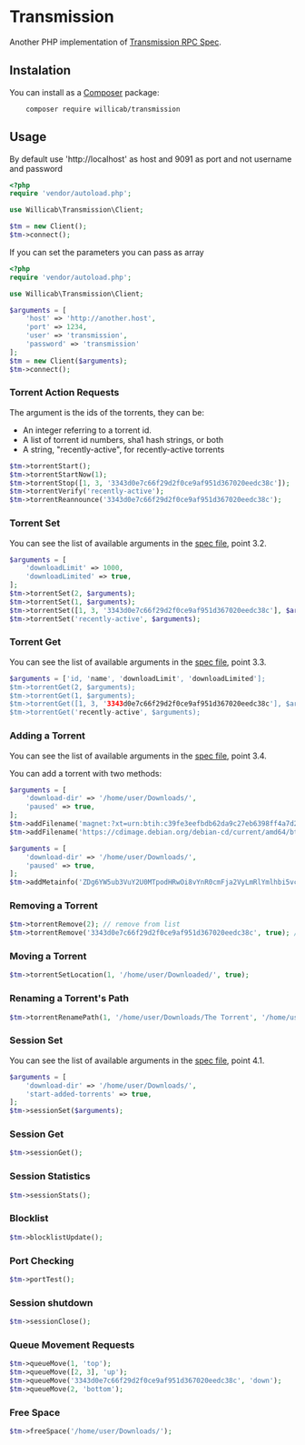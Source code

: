 # Transmission
Another PHP implementation of [Transmission RPC Spec](https://raw.githubusercontent.com/transmission/transmission/master/extras/rpc-spec.txt).

## Instalation
You can install as a [Composer](https://getcomposer.org) package:

```
    composer require willicab/transmission
```

## Usage
By default use 'http://localhost' as host and 9091 as port and not username and password
```php
<?php
require 'vendor/autoload.php';

use Willicab\Transmission\Client;

$tm = new Client();
$tm->connect();
```

If you can set the parameters you can pass as array
```php
<?php
require 'vendor/autoload.php';

use Willicab\Transmission\Client;

$arguments = [
    'host' => 'http://another.host',
    'port' => 1234,
    'user' => 'transmission',
    'password' => 'transmission'
];
$tm = new Client($arguments);
$tm->connect();
```

### Torrent Action Requests
The argument is the ids of the torrents, they can be:
* An integer referring to a torrent id.
* A list of torrent id numbers, sha1 hash strings, or both
* A string, "recently-active", for recently-active torrents
```php
$tm->torrentStart();
$tm->torrentStartNow(1);
$tm->torrentStop([1, 3, '3343d0e7c66f29d2f0ce9af951d367020eedc38c']);
$tm->torrentVerify('recently-active');
$tm->torrentReannounce('3343d0e7c66f29d2f0ce9af951d367020eedc38c');
```

### Torrent Set
You can see the list of available arguments in the [spec file](https://raw.githubusercontent.com/transmission/transmission/master/extras/rpc-spec.txt), point 3.2.
```php
$arguments = [
    'downloadLimit' => 1000,
    'downloadLimited' => true,
];
$tm->torrentSet(2, $arguments);
$tm->torrentSet(1, $arguments);
$tm->torrentSet([1, 3, '3343d0e7c66f29d2f0ce9af951d367020eedc38c'], $arguments);
$tm->torrentSet('recently-active', $arguments);
```

### Torrent Get
You can see the list of available arguments in the [spec file](https://raw.githubusercontent.com/transmission/transmission/master/extras/rpc-spec.txt), point 3.3.
```php
$arguments = ['id, 'name', 'downloadLimit', 'downloadLimited'];
$tm->torrentGet(2, $arguments);
$tm->torrentGet(1, $arguments);
$tm->torrentGet([1, 3, '3343d0e7c66f29d2f0ce9af951d367020eedc38c'], $arguments);
$tm->torrentGet('recently-active', $arguments);
```

### Adding a Torrent
You can see the list of available arguments in the [spec file](https://raw.githubusercontent.com/transmission/transmission/master/extras/rpc-spec.txt), point 3.4.

You can add a torrent with two methods:
```php
$arguments = [
    'download-dir' => '/home/user/Downloads/',
    'paused' => true,
];
$tm->addFilename('magnet:?xt=urn:btih:c39fe3eefbdb62da9c27eb6398ff4a7d2e26e7ab&dn=Big.Buck.Bunny.BDRip.XviD-MEDiC&tr=udp%3A%2F%2Ftracker.leechers-paradise.org%3A6969&tr=udp%3A%2F%2Fzer0day.ch%3A1337&tr=udp%3A%2F%2Fopen.demonii.com%3A1337&tr=udp%3A%2F%2Ftracker.coppersurfer.tk%3A6969&tr=udp%3A%2F%2Fexodus.desync.com%3A6969', $arguments);
$tm->addFilename('https://cdimage.debian.org/debian-cd/current/amd64/bt-dvd/debian-9.5.0-amd64-DVD-1.iso.torrent', $arguments);
```

```php
$arguments = [
    'download-dir' => '/home/user/Downloads/',
    'paused' => true,
];
$tm->addMetainfo('ZDg6YW5ub3VuY2U0MTpodHRwOi8vYnR0cmFja2VyLmRlYmlhbi5vcmc6Njk ... wnJ273LLn4nZC2PNVQvHbmy89ucgL8I2QDGQZWU=', $arguments);
```

### Removing a Torrent
```php
$tm->torrentRemove(2); // remove from list
$tm->torrentRemove('3343d0e7c66f29d2f0ce9af951d367020eedc38c', true); // remove from list and delete the files
```

### Moving a Torrent
```php
$tm->torrentSetLocation(1, '/home/user/Downloaded/', true);
```

### Renaming a Torrent's Path
```php
$tm->torrentRenamePath(1, '/home/user/Downloads/The Torrent', '/home/user/Downloaded/My Torrent');
```

### Session Set
You can see the list of available arguments in the [spec file](https://raw.githubusercontent.com/transmission/transmission/master/extras/rpc-spec.txt), point 4.1.

```php
$arguments = [
    'download-dir' => '/home/user/Downloads/',
    'start-added-torrents' => true,
];
$tm->sessionSet($arguments);
```

### Session Get
```php
$tm->sessionGet();
```

### Session Statistics
```php
$tm->sessionStats();
```

### Blocklist
```php
$tm->blocklistUpdate();
```

### Port Checking
```php
$tm->portTest();
```

### Session shutdown
```php
$tm->sessionClose();
```

### Queue Movement Requests
```php
$tm->queueMove(1, 'top');
$tm->queueMove([2, 3], 'up');
$tm->queueMove('3343d0e7c66f29d2f0ce9af951d367020eedc38c', 'down');
$tm->queueMove(2, 'bottom');
```

### Free Space
```php
$tm->freeSpace('/home/user/Downloads/');
```
